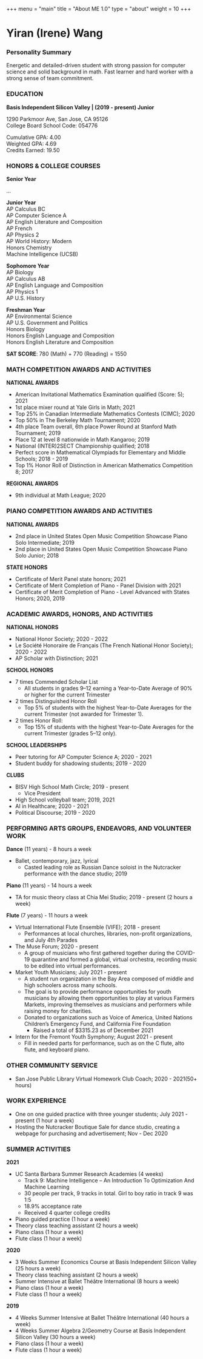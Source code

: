 +++
menu = "main"
title = "About ME 1.0"
type = "about"
weight = 10
+++

# Yiran (Irene) Wang

### Personality Summary
Energetic and detailed-driven student with strong passion for computer science and solid background in math. Fast learner and hard worker with a strong sense of team commitment.

### EDUCATION 
**Basis Independent Silicon Valley | (2019 - present) Junior**

1290 Parkmoor Ave, San Jose, CA 95126  
College Board School Code: 054776

Cumulative GPA: 4.00  
Weighted GPA: 4.69  
Credits Earned: 19.50  

### HONORS & COLLEGE COURSES

**Senior Year** 

... 

**Junior Year**  	  
AP Calculus BC   
AP Computer Science A  
AP English Literature and Composition	  		
AP French  
AP Physics 2  
AP World History: Modern  
Honors Chemistry  
Machine Intelligence (UCSB)	  

**Sophomore Year**  
AP Biology  
AP Calculus AB  
AP English Language and Composition  
AP Physics 1  		
AP U.S. History  

**Freshman Year**  
AP Environmental Science  					
AP U.S. Government and Politics  
Honors Biology  
Honors English Language and Composition  
Honors English Literature and Composition  					
 
**SAT SCORE**: 780 (Math) + 770 (Reading) = 1550 

### MATH COMPETITION AWARDS AND ACTIVITIES
**NATIONAL AWARDS**  
- American Invitational Mathematics Examination qualified (Score: 5); 2021
- 1st place mixer round at Yale Girls in Math; 2021
- Top 25% in Canadian Intermediate Mathematics Contests (CIMC); 2020
- Top 50% in The Berkeley Math Tournament; 2020
- 4th place Team overall, 6th place Power Round at Stanford Math Tournament; 2019
- Place 12 at level 8 nationwide in Math Kangaroo; 2019
- National (INTER)2SECT Championship qualified; 2018
- Perfect score in Mathematical Olympiads for Elementary and Middle Schools; 2018 - 2019
- Top 1% Honor Roll of Distinction in American Mathematics Competition 8; 2017  

**REGIONAL AWARDS**
- 9th individual at Math League; 2020

### PIANO COMPETITION AWARDS AND ACTIVITIES  
**NATIONAL AWARDS**  
- 2nd place in United States Open Music Competition Showcase Piano Solo Intermediate; 2019  
- 2nd place in United States Open Music Competition Showcase Piano Solo Junior; 2018  

**STATE HONORS**  
- Certificate of Merit Panel state honors; 2021  
- Certificate of Merit Completion of Piano - Panel Division with 2021  
- Certificate of Merit Completion of Piano - Level Advanced with States Honors; 2020, 2019  

### ACADEMIC AWARDS, HONORS, AND ACTIVITIES  
**NATIONAL HONORS**
- National Honor Society; 2020 - 2022
- Le Société Honoraire de Français (The French National Honor Society); 2020 - 2022
- AP Scholar with Distinction; 2021

**SCHOOL HONORS**
- 7 times Commended Scholar List 
    - All students in grades 9–12 earning a Year-to-Date Average of 90% or higher for the current Trimester
- 2 times Distinguished Honor Roll
    - Top 5% of students with the highest Year-to-Date Averages for the current Trimester (not awarded for Trimester 1).
- 2 times Honor Roll: 
    - Top 15% of students with the highest Year-to-Date Averages for the current Trimester (grades 5–12 only).

**SCHOOL LEADERSHIPS**
- Peer tutoring for AP Computer Science A; 2020 - 2021
- Student buddy for shadowing students; 2019 - 2020

**CLUBS**
- BISV High School Math Circle; 2019 - present
    - Vice President
- High School volleyball team; 2019, 2021
- AI in Healthcare; 2020 - 2021
- Political Discourse; 2019 - 2020

### PERFORMING ARTS GROUPS, ENDEAVORS, AND VOLUNTEER WORK
**Dance** (11 years) - 8 hours a week
- Ballet, contemporary, jazz, lyrical
    - Casted leading role as Russian Dance soloist in the Nutcracker performance with the dance studio; 2019

**Piano** (11 years) - 14 hours a week
- TA for music theory class at Chia Mei Studio; 2019 - present (2 hours a week)

**Flute** (7 years)  - 11 hours a week
- Virtual International Flute Ensemble (VIFE); 2018 - present
    - Performances at local churches, libraries, non-profit organizations, and July 4th Parades
- The Muse Forum; 2020 - present
    - A group of musicians who first gathered together during the COVID-19 quarantine and formed a global, virtual orchestra, recording music to be edited into virtual performances.
- Market Youth Musicians; July 2021 - present
    - A student run organization in the Bay Area composed of middle and high schoolers across many schools.
    - The goal is to provide performance opportunities for youth musicians by allowing them opportunities to play at various Farmers Markets, improving themselves as musicians and performers while raising money for charities.
    - Donated to organizations such as Voice of America, United Nations Children’s Emergency Fund, and California Fire Foundation
        - Raised a total of $3315.23 as of December 2021
- Intern for the Fremont Youth Symphony; August 2021 - present
    - Fill in needed parts for performance, such as on the C flute, alto flute, and keyboard piano.

### OTHER COMMUNITY SERVICE
-  San Jose Public Library Virtual Homework Club Coach; 2020 - 2021(50+ hours)

### WORK EXPERIENCE
-  One on one guided practice with three younger students; July 2021 - present (1 hour a week)
-  Hosting the Nutcracker Boutique Sale for dance studio, creating a webpage for purchasing and advertisement; Nov - Dec 2020

### SUMMER ACTIVITIES
**2021**  
- UC Santa Barbara Summer Research Academies (4 weeks)
    - Track 9: Machine Intelligence – An Introduction To Optimization And Machine Learning
    - 30 people per track, 9 tracks in total. Girl to boy ratio in track 9 was 1:5
    - 18.9% acceptance rate
    - Received 4 quarter college credits
- Piano guided practice (1 hour a week)
- Theory class teaching assistant (2 hours a week)
- Piano class (1 hour a week)
- Flute class (1 hour a week)  

**2020**  
- 3 Weeks Summer Economics Course at Basis Independent Silicon Valley (25 hours a week) 
- Theory class teaching assistant (2 hours a week)
- Summer Intensive at Ballet Théâtre International (8 hours a week)
- Piano class (1 hour a week)
- Flute class (1 hour a week)  
    
**2019**  
- 4 Weeks Summer Intensive at Ballet Théâtre International (40 hours a week)
- 4 Weeks Summer Algebra 2/Geometry Course at Basis Independent Silicon Valley (30 hours a week) 
- Piano class (1 hour a week)
- Flute class (1 hour a week)
